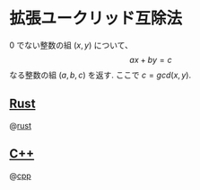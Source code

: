 # 拡張ユークリッド互除法

$0$ でない整数の組 $(x, y)$ について、
$$ax + by = c$$
なる整数の組 $(a, b, c)$ を返す.
ここで $c = gcd(x, y)$.

## [Rust](int.exgcd.rs)

@[rust](int.exgcd.rs)

## [C++](int.exgcd.cc)

@[cpp](int.exgcd.cc)
